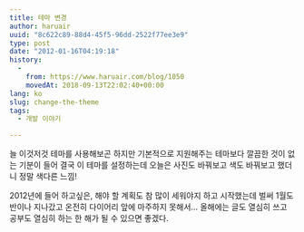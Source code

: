 ```yaml
---
title: 테마 변경
author: haruair
uuid: "8c622c89-88d4-45f5-96dd-2522f77ee3e9"
type: post
date: "2012-01-16T04:19:18"
history:
  - 
    from: https://www.haruair.com/blog/1050
    movedAt: 2018-09-13T22:02:40+00:00
lang: ko
slug: change-the-theme
tags:
  - 개발 이야기

---
```

늘 이것저것 테마를 사용해보곤 하지만 기본적으로 지원해주는 테마보다 깔끔한 것이 없는 기분이 들어 결국 이 테마를 설정하는데 오늘은 사진도 바꿔보고 색도 바꿔보고 했더니 정말 색다른 느낌!

2012년에 들어 하고싶은, 해야 할 계획도 참 많이 세워야지 하고 시작했는데 벌써 1월도 반이나 지나갔고 온전히 다이어리 앞에 마주하지 못해서&#8230; 올해에는 글도 열심히 쓰고 공부도 열심히 하는 한 해가 될 수 있으면 좋겠다.